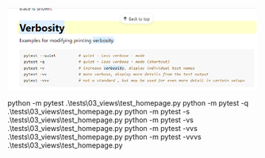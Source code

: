
![Verbosity](../../_docs/images/pytest-verbosity.png)

python -m pytest .\tests\03_views\test_homepage.py 
python -m pytest -q .\tests\03_views\test_homepage.py 
python -m pytest -s .\tests\03_views\test_homepage.py 
python -m pytest -vs .\tests\03_views\test_homepage.py 
python -m pytest -vvs .\tests\03_views\test_homepage.py 
python -m pytest -vvvs .\tests\03_views\test_homepage.py
